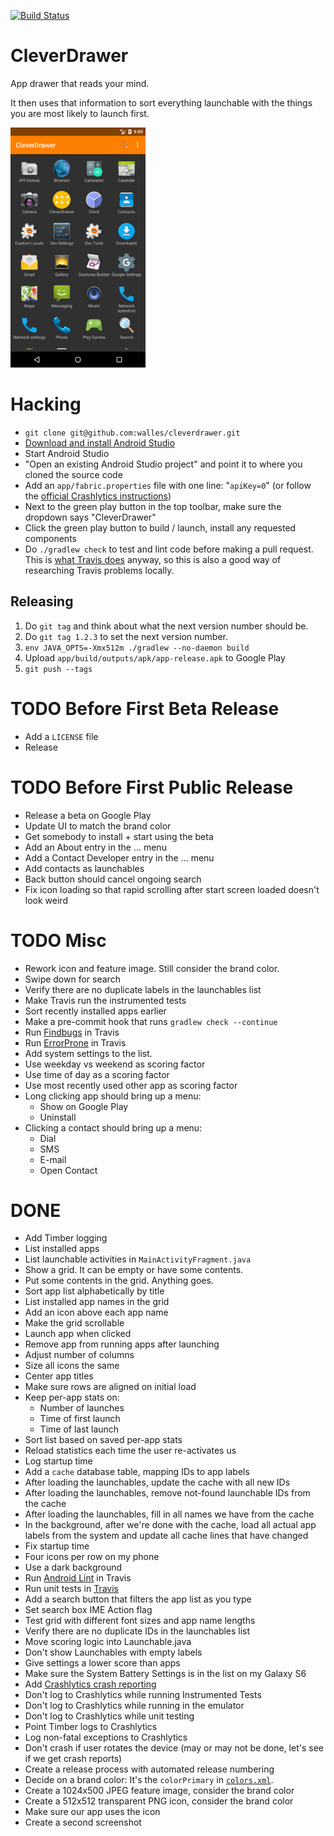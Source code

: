 [![Build Status](https://travis-ci.org/walles/cleverdrawer.svg?branch=master)](https://travis-ci.org/walles/cleverdrawer)

# CleverDrawer

App drawer that reads your mind.

It then uses that information to sort everything launchable with
the things you are most likely to launch first.

<img src="media/screenshot-vertical-phone.png" width="216" height="384">

# Hacking
* `git clone git@github.com:walles/cleverdrawer.git`
* [Download and install Android Studio](https://developer.android.com/sdk/index.html)
* Start Android Studio
* "Open an existing Android Studio project" and point it to where you cloned the source code
* Add an `app/fabric.properties` file with one line: "`apiKey=0`" (or follow the [official Crashlytics
instructions](https://docs.fabric.io/android/fabric/settings/working-in-teams.html#android-projects))
* Next to the green play button in the top toolbar, make sure the dropdown says "CleverDrawer"
* Click the green play button to build / launch, install any requested components
* Do `./gradlew check` to test and lint code before making a pull request. This is
[what Travis does](https://github.com/walles/exactype/blob/master/.travis.yml) anyway, so this is
also a good way of researching Travis problems locally.

## Releasing
1. Do `git tag` and think about what the next version number should be.
2. Do `git tag 1.2.3` to set the next version number.
3. `env JAVA_OPTS=-Xmx512m ./gradlew --no-daemon build`
4. Upload `app/build/outputs/apk/app-release.apk` to Google Play
5. `git push --tags`

# TODO Before First Beta Release
* Add a `LICENSE` file
* Release

# TODO Before First Public Release
* Release a beta on Google Play
* Update UI to match the brand color
* Get somebody to install + start using the beta
* Add an About entry in the ... menu
* Add a Contact Developer entry in the ... menu
* Add contacts as launchables
* Back button should cancel ongoing search
* Fix icon loading so that rapid scrolling after start screen loaded
doesn't look weird

# TODO Misc
* Rework icon and feature image. Still consider the brand color.
* Swipe down for search
* Verify there are no duplicate labels in the launchables list
* Make Travis run the instrumented tests
* Sort recently installed apps earlier
* Make a pre-commit hook that runs `gradlew check --continue`
* Run [Findbugs](https://docs.gradle.org/current/userguide/findbugs_plugin.html) in Travis
* Run [ErrorProne](https://github.com/google/error-prone/blob/master/examples/gradle/build.gradle) in Travis
* Add system settings to the list.
* Use weekday vs weekend as scoring factor
* Use time of day as a scoring factor
* Use most recently used other app as scoring factor
* Long clicking app should bring up a menu:
  * Show on Google Play
  * Uninstall
* Clicking a contact should bring up a menu:
  * Dial
  * SMS
  * E-mail
  * Open Contact

# DONE
* Add Timber logging
* List installed apps
* List launchable activities in `MainActivityFragment.java`
* Show a grid. It can be empty or have some contents.
* Put some contents in the grid. Anything goes.
* Sort app list alphabetically by title
* List installed app names in the grid
* Add an icon above each app name
* Make the grid scrollable
* Launch app when clicked
* Remove app from running apps after launching
* Adjust number of columns
* Size all icons the same
* Center app titles
* Make sure rows are aligned on initial load
* Keep per-app stats on:
  * Number of launches
  * Time of first launch
  * Time of last launch
* Sort list based on saved per-app stats
* Reload statistics each time the user re-activates us
* Log startup time
* Add a `cache` database table, mapping IDs to app labels
* After loading the launchables, update the cache with all new IDs
* After loading the launchables, remove not-found launchable IDs from
the cache
* After loading the launchables, fill in all names we have from the
cache
* In the background, after we're done with the cache, load all actual
app labels from the system and update all cache lines that have changed
* Fix startup time
* Four icons per row on my phone
* Use a dark background
* Run [Android Lint](http://tools.android.com/tips/lint-checks) in Travis
* Run unit tests in [Travis](https://travis-ci.org/)
* Add a search button that filters the app list as you type
* Set search box IME Action flag
* Test grid with different font sizes and app name lengths
* Verify there are no duplicate IDs in the launchables list
* Move scoring logic into Launchable.java
* Don't show Launchables with empty labels
* Give settings a lower score than apps
* Make sure the System Battery Settings is in the list on my Galaxy S6
* Add [Crashlytics crash reporting](https://fabric.io/kits/android/crashlytics/install)
* Don't log to Crashlytics while running Instrumented Tests
* Don't log to Crashlytics while running in the emulator
* Don't log to Crashlytics while unit testing
* Point Timber logs to Crashlytics
* Log non-fatal exceptions to Crashlytics
* Don't crash if user rotates the device (may or may not be done, let's
see if we get crash reports)
* Create a release process with automated release numbering
* Decide on a brand color: It's the `colorPrimary` in
[`colors.xml`](app/src/main/res/values/colors.xml).
* Create a 1024x500 JPEG feature image, consider the brand color
* Create a 512x512 transparent PNG icon, consider the brand color
* Make sure our app uses the icon
* Create a second screenshot
